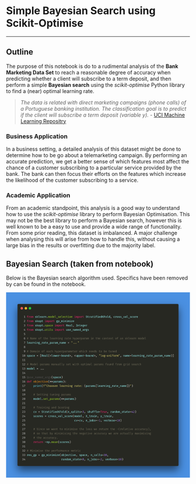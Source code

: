 # Simple Bayesian Search using Scikit-Optimise
---
## Outline
The purpose of this notebook is do to a rudimental analysis of the **Bank Marketing Data Set** to reach a reasonable degree of accuracy when predicting whether a client will subscribe to a term deposit, and then perform a simple **Bayesian search** using the *scikit-optimise* Python library to find a (near) optimal learning rate. 

>  *The data is related with direct marketing campaigns (phone calls) of a Portuguese banking institution. The classification goal is to predict if the client will subscribe a term deposit (variable y).* - [UCI Machine Learning Repositry](https://archive.ics.uci.edu/ml/datasets/bank+marketing)


### Business Application
In a business setting, a detailed analysis of this dataset might be done to determine how to be go about a telemarketing campaign. By performing an accurate prediction, we get a better sense of which features most affect the chance of a customer subscribing to a particular service provided by the bank. The bank can then focus their efforts on the features which increase the likelihood of the customer subscribing to a service. 

### Academic Application
From an academic standpoint, this analysis is a good way to understand how to use the *scikit-optimise* library to perform Bayesian Optimisation. This may not be the best library to perform a Bayesian search, however this is well known to be a easy to use and provide a wide range of functionality. From some prior reading, this dataset is imbalanced. A major challenge when analysing this will arise from how to handle this, without causing a large bias in the results or overfitting due to the majority label.

## Bayesian Search (taken from notebook)
Below is the Bayesian search algorithm used. Specifics have been removed by can be found in the notebook.

![bayesian code snippet](./bayesian_code.png)
